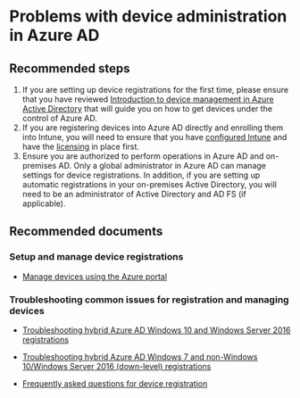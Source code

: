 <properties
    pageTitle="Problems with device administration in Azure AD"
    description="Device registration support self-help"
    service="microsoft.aad"
    resource="Microsoft_AAD_IAM"
    authors="spunukol"
    displayOrder=""
    selfHelpType="generic"
    supportTopicIds="32596847"
    resourceTags=""
    productPesIds="14785"
    cloudEnvironments="public"
/>

# Problems with device administration in Azure AD

## **Recommended steps**

1. If you are setting up device registrations for the first time, please ensure that you have reviewed [Introduction to device management in Azure Active Directory](https://docs.microsoft.com/azure/active-directory/device-management-introduction) that will guide you on how to get devices under the control of Azure AD.
2. If you are registering devices into Azure AD directly and enrolling them into Intune, you will need to ensure that you have [configured Intune](https://docs.microsoft.com/intune/get-started/start-with-a-paid-subscription-to-microsoft-intune) and have the [licensing](https://docs.microsoft.com/intune/get-started/start-with-a-paid-subscription-to-microsoft-intune-step-3) in place first.
3. Ensure you are authorized to perform operations in Azure AD and on-premises AD. Only a global administrator in Azure AD can manage settings for device registrations.  In addition, if you are setting up automatic registrations in your on-premises Active Directory, you will need to be an administrator of Active Directory and AD FS (if applicable).

## **Recommended documents**

### Setup and manage device registrations ###

* [Manage devices using the Azure portal](https://docs.microsoft.com/azure/active-directory/device-management-azure-portal)

### Troubleshooting common issues for registration and managing devices ###

* [Troubleshooting hybrid Azure AD Windows 10 and Windows Server 2016 registrations](https://docs.microsoft.com/azure/active-directory/device-management-troubleshoot-hybrid-join-windows-current)

* [Troubleshooting hybrid Azure AD Windows 7 and non-Windows 10/Windows Server 2016 (down-level) registrations](https://docs.microsoft.com/azure/active-directory/device-management-troubleshoot-hybrid-join-windows-legacy)

* [Frequently asked questions for device registration](https://docs.microsoft.com/azure/active-directory/device-management-faq)
